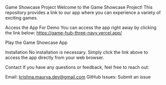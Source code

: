 Game Showcase Project
Welcome to the Game Showcase Project! This repository provides a link to our app where you can experience a variety of exciting games.

Access the App
For Demo You can access the app right away by clicking the link below:
https://game-hub-three-navy.vercel.app/

Play the Game Showcase App

Installation
No installation is necessary. Simply click the link above to access the app directly from your web browser.

Contact
If you have any questions or feedback, feel free to reach out:

Email: krishna.maurya.dev@gmail.com
GitHub Issues: Submit an issue
